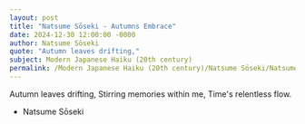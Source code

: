 ```yaml
---
layout: post
title: "Natsume Sōseki - Autumns Embrace"
date: 2024-12-30 12:00:00 -0000
author: Natsume Sōseki
quote: "Autumn leaves drifting,"
subject: Modern Japanese Haiku (20th century)
permalink: /Modern Japanese Haiku (20th century)/Natsume Sōseki/Natsume Sōseki - Autumns Embrace
---
```


Autumn leaves drifting,
Stirring memories within me,
Time's relentless flow.

- Natsume Sōseki
